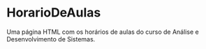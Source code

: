 # HorarioDeAulas
Uma página HTML com os horários de aulas do curso de Análise e Desenvolvimento de Sistemas.
